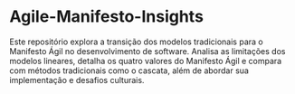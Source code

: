 # Agile-Manifesto-Insights
Este repositório explora a transição dos modelos tradicionais para o Manifesto Ágil no desenvolvimento de software. Analisa as limitações dos modelos lineares, detalha os quatro valores do Manifesto Ágil e compara com métodos tradicionais como o cascata, além de abordar sua implementação e desafios culturais.
